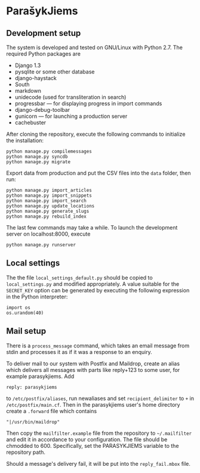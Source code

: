 # ParašykJiems

## Development setup

The system is developed and tested on GNU/Linux with Python 2.7. The required
Python packages are

 - Django 1.3
 - pysqlite or some other database
 - django-haystack
 - South
 - markdown
 - unidecode (used for transliteration in search)
 - progressbar — for displaying progress in import commands
 - django-debug-toolbar
 - gunicorn — for launching a production server
 - cachebuster

After cloning the repository, execute the following commands to initialize the
installation:

    python manage.py compilemessages
    python manage.py syncdb
    python manage.py migrate

Export data from production and put the CSV files into the `data` folder, then
run:

    python manage.py import_articles
    python manage.py import_snippets
    python manage.py import_search
    python manage.py update_locations
    python manage.py generate_slugs
    python manage.py rebuild_index

The last few commands may take a while. To launch the development server on
localhost:8000, execute

    python manage.py runserver


## Local settings

The the file `local_settings_default.py` should be copied to
`local_settings.py` and modified appropriately. A value suitable for the
`SECRET_KEY` option can be generated by executing the following expression in
the Python interpreter:

    import os
    os.urandom(40)


## Mail setup

There is a `process_message` command, which takes an email message from stdin
and processes it as if it was a response to an enquiry.

To deliver mail to our system with Postfix and Maildrop, create an alias which
delivers all messages with parts like reply+123 to some user, for example
parasykjiems. Add

    reply: parasykjiems

to `/etc/postfix/aliases`, run newaliases and set `recipient_delimiter` to
`+` in `/etc/postfix/main.cf`. Then in the parasykjiems user's home directory
create a `.forward` file which contains

    "|/usr/bin/maildrop"

Then copy the `mailfilter.example` file from the repository to `~/.mailfilter` and
edit it in accordance to your configuration. The file should be chmodded to
600. Specifically, set the PARASYKJIEMS variable to the repository path.

Should a message's delivery fail, it will be put into the `reply_fail.mbox` file.

